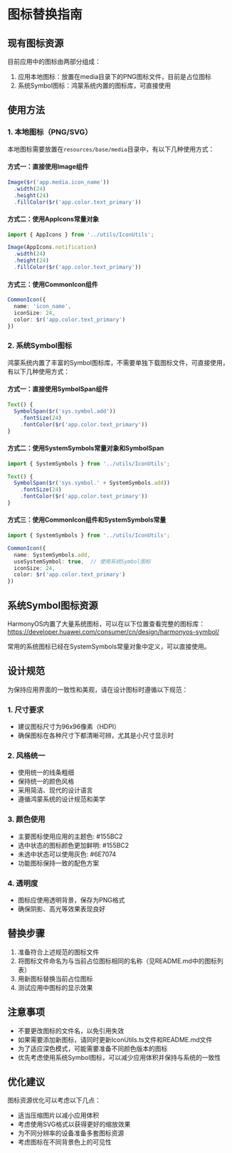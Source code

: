 # 图标替换指南

## 现有图标资源

目前应用中的图标由两部分组成：
1. 应用本地图标：放置在media目录下的PNG图标文件，目前是占位图标
2. 系统Symbol图标：鸿蒙系统内置的图标库，可直接使用

## 使用方法

### 1. 本地图标（PNG/SVG）

本地图标需要放置在`resources/base/media`目录中，有以下几种使用方式：

#### 方式一：直接使用Image组件

```typescript
Image($r('app.media.icon_name'))
  .width(24)
  .height(24)
  .fillColor($r('app.color.text_primary'))
```

#### 方式二：使用AppIcons常量对象

```typescript
import { AppIcons } from '../utils/IconUtils';

Image(AppIcons.notification)
  .width(24)
  .height(24)
  .fillColor($r('app.color.text_primary'))
```

#### 方式三：使用CommonIcon组件

```typescript
CommonIcon({ 
  name: 'icon_name',
  iconSize: 24,
  color: $r('app.color.text_primary')
})
```

### 2. 系统Symbol图标

鸿蒙系统内置了丰富的Symbol图标库，不需要单独下载图标文件，可直接使用，有以下几种使用方式：

#### 方式一：直接使用SymbolSpan组件

```typescript
Text() {
  SymbolSpan($r('sys.symbol.add'))
    .fontSize(24)
    .fontColor($r('app.color.text_primary'))
}
```

#### 方式二：使用SystemSymbols常量对象和SymbolSpan

```typescript
import { SystemSymbols } from '../utils/IconUtils';

Text() {
  SymbolSpan($r('sys.symbol.' + SystemSymbols.add))
    .fontSize(24)
    .fontColor($r('app.color.text_primary'))
}
```

#### 方式三：使用CommonIcon组件和SystemSymbols常量

```typescript
import { SystemSymbols } from '../utils/IconUtils';

CommonIcon({ 
  name: SystemSymbols.add,
  useSystemSymbol: true,  // 使用系统Symbol图标
  iconSize: 24,
  color: $r('app.color.text_primary')
})
```

## 系统Symbol图标资源

HarmonyOS内置了大量系统图标，可以在以下位置查看完整的图标库：
https://developer.huawei.com/consumer/cn/design/harmonyos-symbol/

常用的系统图标已经在SystemSymbols常量对象中定义，可以直接使用。

## 设计规范

为保持应用界面的一致性和美观，请在设计图标时遵循以下规范：

### 1. 尺寸要求
- 建议图标尺寸为96x96像素（HDPI）
- 确保图标在各种尺寸下都清晰可辨，尤其是小尺寸显示时

### 2. 风格统一
- 使用统一的线条粗细
- 保持统一的颜色风格
- 采用简洁、现代的设计语言
- 遵循鸿蒙系统的设计规范和美学

### 3. 颜色使用
- 主要图标使用应用的主题色: #155BC2
- 选中状态的图标颜色更加鲜明: #155BC2
- 未选中状态可以使用灰色: #6E7074
- 功能图标保持一致的配色方案

### 4. 透明度
- 图标应使用透明背景，保存为PNG格式
- 确保阴影、高光等效果表现良好

## 替换步骤

1. 准备符合上述规范的图标文件
2. 将图标文件命名为与当前占位图标相同的名称（见README.md中的图标列表）
3. 用新图标替换当前占位图标
4. 测试应用中图标的显示效果

## 注意事项

- 不要更改图标的文件名，以免引用失效
- 如果需要添加新图标，请同时更新IconUtils.ts文件和README.md文件
- 为了适应深色模式，可能需要准备不同颜色版本的图标
- 优先考虑使用系统Symbol图标，可以减少应用体积并保持与系统的一致性

## 优化建议

图标资源优化可以考虑以下几点：

- 适当压缩图片以减小应用体积
- 考虑使用SVG格式以获得更好的缩放效果
- 为不同分辨率的设备准备多套图标资源
- 考虑图标在不同背景色上的可见性 